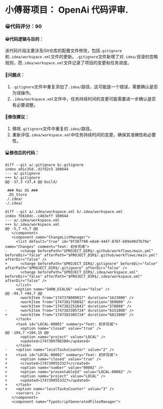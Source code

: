 # 小傅哥项目： OpenAi 代码评审.
### 😀代码评分：90
#### 😀代码逻辑与目的：
该代码片段主要涉及Git仓库的配置文件修改，包括`.gitignore`和`.idea/workspace.xml`文件的更新。`.gitignore`文件新增了对`.idea/`目录的忽略规则，而`.idea/workspace.xml`文件记录了项目的变更和任务进度。

#### 🤔问题点：
1. `.gitignore`文件中重复添加了`.idea/`路径，这可能是一个错误，需要确认是否为误操作。
2. `.idea/workspace.xml`文件中，任务持续时间的变更可能需要进一步确认是否有必要调整。

#### 🎯修改建议：
1. 移除`.gitignore`文件中重复的`.idea/`路径。
2. 重新评估`.idea/workspace.xml`中任务持续时间的变更，确保其准确性和必要性。

#### 💻修改后的代码：
```plaintext
diff --git a/.gitignore b/.gitignore
index a91c35d..d1fd2c5 100644
--- a/.gitignore
+++ b/.gitignore
@@ -37,3 +37,4 @@ build/
 
 ### Mac OS ###
 .DS_Store
 /.idea/
-/.idea/
```

```plaintext
diff --git a/.idea/workspace.xml b/.idea/workspace.xml
index fb610dc..c463eff 100644
--- a/.idea/workspace.xml
+++ b/.idea/workspace.xml
@@ -5,7 +5,7 @@
   </component>
   <component name="ChangeListManager">
     <list default="true" id="0f387798-e8a8-4447-876f-609a99d7b79a" name="Changes" comment="feat: 初步完成">
-      <change beforePath="$PROJECT_DIR$/.github/workflows/main.yml" beforeDir="false" afterPath="$PROJECT_DIR$/.github/workflows/main.yml" afterDir="false" />
+      <change beforePath="$PROJECT_DIR$/.gitignore" beforeDir="false" afterPath="$PROJECT_DIR$/.gitignore" afterDir="false" />
       <change beforePath="$PROJECT_DIR$/.idea/workspace.xml" beforeDir="false" afterPath="$PROJECT_DIR$/.idea/workspace.xml" afterDir="false" />
     </list>
     <option name="SHOW_DIALOG" value="false" />
@@ -94,7 +94,7 @@
       <workItem from="1747378089017" duration="1623000" />
       <workItem from="1747381750692" duration="389000" />
       <workItem from="1747382251043" duration="578000" />
-      <workItem from="1747383305724" duration="6151000" />
+      <workItem from="1747383305724" duration="6813000" />
     </task>
     <task id="LOCAL-00001" summary="feat: 初步完成">
       <option name="closed" value="true" />
@@ -104,7 +104,15 @@
       <option name="project" value="LOCAL" />
       <updated>1747389786580</updated>
     </task>
-    <option name="localTasksCounter" value="2" />
+    <task id="LOCAL-00002" summary="feat: 初步完成">
+      <option name="closed" value="true" />
+      <created>1747390553327</created>
+      <option name="number" value="00002" />
+      <option name="presentableId" value="LOCAL-00002" />
+      <option name="project" value="LOCAL" />
+      <updated>1747390553327</updated>
+    </task>
+    <option name="localTasksCounter" value="3" />
     <servers />
   </component>
   <component name="TypeScriptGeneratedFilesManager">
```
